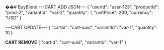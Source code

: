 ��#   B u y B l e n d 
 
 ---CART ADD JSON---
{
  "userId": "user-123",
  "productId": "prod-2",
  "variantId": "var-2",
  "quantity": 1,
  "unitPrice": 200,
  "currency": "USD"
}

---CART UPDATE---
{
  "cartId": "cart-uuid",
  "variantId": "var-1",
  "quantity": 10
}

__CART REMOVE__
{
  "cartId": "cart-uuid",
  "variantId": "var-1"
}
